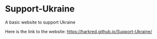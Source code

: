 # Support-Ukraine
A basic website to support Ukraine


Here is the link to the website: https://harkred.github.io/Support-Ukraine/
